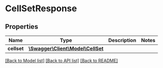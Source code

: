 # CellSetResponse

## Properties
Name | Type | Description | Notes
------------ | ------------- | ------------- | -------------
**cellset** | [**\Swagger\Client\Model\CellSet**](CellSet.md) |  | 

[[Back to Model list]](../README.md#documentation-for-models) [[Back to API list]](../README.md#documentation-for-api-endpoints) [[Back to README]](../README.md)


